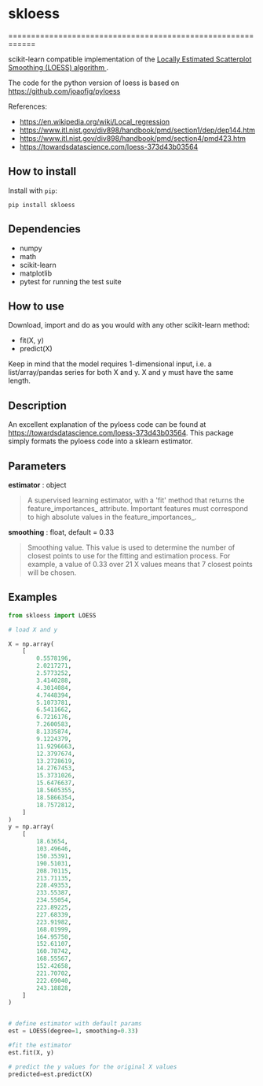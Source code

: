 # skloess #
============================================================

scikit-learn compatible implementation of the 
 [Locally Estimated Scatterplot Smoothing (LOESS) algorithm ](https://en.wikipedia.org/wiki/Local_regression).

The code for the python version of loess is based on https://github.com/joaofig/pyloess

References:  
- https://en.wikipedia.org/wiki/Local_regression
- https://www.itl.nist.gov/div898/handbook/pmd/section1/dep/dep144.htm
- https://www.itl.nist.gov/div898/handbook/pmd/section4/pmd423.htm
- https://towardsdatascience.com/loess-373d43b03564

## How to install ##

Install with `pip`:

```shell
pip install skloess
```

## Dependencies ##

* numpy
* math
* scikit-learn
* matplotlib
* pytest for running the test suite

## How to use ##

Download, import and do as you would with any other scikit-learn method:
* fit(X, y)
* predict(X)  
  
Keep in mind that the model requires 1-dimensional input, i.e. a list/array/pandas series for both X and y. X and y must have the same length.


## Description ##
An excellent explanation of the pyloess code can be found at https://towardsdatascience.com/loess-373d43b03564.
This package simply formats the pyloess code into a sklearn estimator.

## Parameters ##

__estimator__ : object
   > A supervised learning estimator, with a 'fit' method that returns the
   > feature_importances_ attribute. Important features must correspond to
   > high absolute values in the feature_importances_.

__smoothing__ : float, default = 0.33
   > Smoothing value. This value is used to determine the number of closest points to use for the fitting and estimation process. For example, a value of 0.33 over 21 X values means that 7 closest points will be chosen.


## Examples ##

```python
from skloess import LOESS

# load X and y

X = np.array(
    [
        0.5578196,
        2.0217271,
        2.5773252,
        3.4140288,
        4.3014084,
        4.7448394,
        5.1073781,
        6.5411662,
        6.7216176,
        7.2600583,
        8.1335874,
        9.1224379,
        11.9296663,
        12.3797674,
        13.2728619,
        14.2767453,
        15.3731026,
        15.6476637,
        18.5605355,
        18.5866354,
        18.7572812,
    ]
)
y = np.array(
    [
        18.63654,
        103.49646,
        150.35391,
        190.51031,
        208.70115,
        213.71135,
        228.49353,
        233.55387,
        234.55054,
        223.89225,
        227.68339,
        223.91982,
        168.01999,
        164.95750,
        152.61107,
        160.78742,
        168.55567,
        152.42658,
        221.70702,
        222.69040,
        243.18828,
    ]
)


# define estimator with default params
est = LOESS(degree=1, smoothing=0.33)

#fit the estimator
est.fit(X, y)

# predict the y values for the original X values
predicted=est.predict(X)

```
